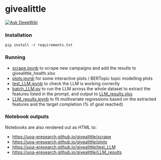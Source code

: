 # givealittle

[![Ask DeepWiki](https://deepwiki.com/badge.svg)](https://deepwiki.com/UoA-eResearch/givealittle)

### Installation

`pip install -r requirements.txt`

### Running

- [scrape.ipynb](scrape.ipynb) to scrape new campaigns and add the results to givealittle_health.xlsx
- [plots.ipynb](plots.ipynb) for some interactive plots / BERTopic topic modelling plots
- [test_LLM.ipynb](test_LLM.ipynb) to check the LLM is working correctly
- [batch_LLM.py](batch_LLM.py) to run the LLM across the whole dataset to extract the features listed in the prompt, and output to [LLM_results.xlsx](LLM_results.xlsx)
- [LLM_results.ipynb](LLM_results.ipynb) to fit multivariate regressions based on the extracted features and the target completion (% of goal reached)

### Notebook outputs

Notebooks are also rendered out as HTML to:

- https://uoa-eresearch.github.io/givealittle/scrape
- https://uoa-eresearch.github.io/givealittle/plots
- https://uoa-eresearch.github.io/givealittle/test_LLM
- https://uoa-eresearch.github.io/givealittle/LLM_results
